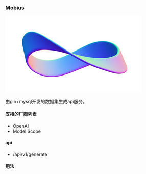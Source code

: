 ### Mobius
![img.png](img.png)

由gin+mysql开发的数据集生成api服务。

#### 支持的厂商列表
- OpenAI
- Model Scope

#### api
- /api/v1/generate  

#### 用法
